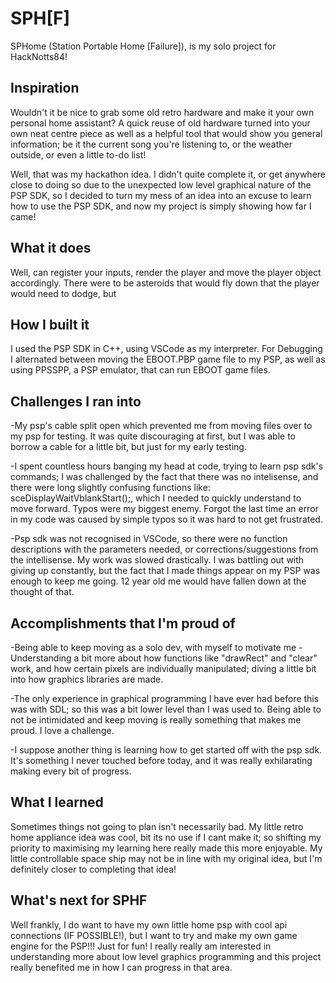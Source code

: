 # SPH[F]
SPHome (Station Portable Home [Failure]), is my solo project for HackNotts84!

## Inspiration
Wouldn't it be nice to grab some old retro hardware and make it your own personal home assistant? A quick reuse of old hardware turned into your own neat centre piece as well as a helpful tool that would show you general information; be it the current song you're listening to, or the weather outside, or even a little to-do list! 

Well, that was my hackathon idea. I didn't quite complete it, or get anywhere close to doing so due to the unexpected low level graphical nature of the PSP SDK, so I decided to turn my mess of an idea into an excuse to learn how to use the PSP SDK, and now my project is simply showing how far I came!

## What it does
Well, can register your inputs, render the player and move the player object accordingly.
There were to be asteroids that would fly down that the player would need to dodge, but 

## How I built it
I used the PSP SDK in C++, using VSCode as my interpreter.
For Debugging I alternated between moving the EBOOT.PBP game file to my PSP, as well as using PPSSPP, a PSP emulator, that can run EBOOT game files.

## Challenges I ran into
-My psp's cable split open which prevented me from moving files over to my psp for testing. It was quite discouraging at first, but I was able to borrow a cable for a little bit, but just for my early testing.

-I spent countless hours banging my head at code, trying to learn psp sdk's commands; I was challenged by the fact that there was no intelisense, and there were long slightly confusing functions like: sceDisplayWaitVblankStart();, which I needed to quickly understand to move forward. Typos were my biggest enemy. Forgot the last time an error in my code was caused by simple typos so it was hard to not get frustrated.

-Psp sdk was not recognised in VSCode, so there were no function descriptions with the parameters needed, or corrections/suggestions from the intellisense. My work was slowed drastically. I was battling out with giving up constantly, but the fact that I made things appear on my PSP was enough to keep me going. 12 year old me would have fallen down at the thought of that.

## Accomplishments that I'm proud of

-Being able to keep moving as a solo dev, with myself to motivate me
-Understanding a bit more about how functions like "drawRect" and "clear" work, and how certain pixels are individually manipulated; diving a little bit into how graphics libraries are made.

-The only experience in graphical programming I have ever had before this was with SDL; so this was a bit lower level than I was used to. Being able to not be intimidated and keep moving is really something that makes me proud. I love a challenge.

-I suppose another thing is learning how to get started off with the psp sdk. It's something I never touched before today, and it was really exhilarating making every bit of progress.

## What I learned
Sometimes things not going to plan isn't necessarily bad.
My little retro home appliance idea was cool, bit its no use if I cant make it; so shifting my priority to maximising my learning here really made this more enjoyable.
My little controllable space ship may not be in line with my original idea, but I'm definitely closer to completing that idea!

## What's next for SPHF
Well frankly, I do want to have my own little home psp with cool api connections (IF POSSIBLE!), but I want to try and make my own game engine for the PSP!!!
Just for fun! I really really am interested in understanding more about low level graphics programming and this project really benefited me in how I can progress in that area.

